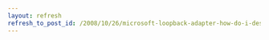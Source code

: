 ```yaml
---
layout: refresh
refresh_to_post_id: /2008/10/26/microsoft-loopback-adapter-how-do-i-despise-thee-let-me-count-the-ways
---
```

